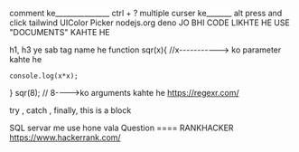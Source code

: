  comment ke_______________ ctrl + ?
 multiple curser ke_______ alt press and click
 tailwind
 UIColor Picker
 nodejs.org
 deno
 JO BHI CODE LIKHTE HE USE "DOCUMENTS" KAHTE HE

h1, h3 ye sab tag name he
function sqr(x){    //x-----------> ko parameter kahte he

    console.log(x*x);
}
sqr(8); // 8---->ko arguments kahte he
  https://regexr.com/

  try , catch , finally, this is a block

  SQL servar me use hone vala Question ==== RANKHACKER  https://www.hackerrank.com/
